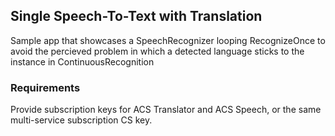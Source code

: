 ## Single Speech-To-Text with Translation
Sample app that showcases a SpeechRecognizer looping RecognizeOnce to avoid the percieved problem in which a detected language sticks to the instance in ContinuousRecognition

### Requirements
Provide subscription keys for ACS Translator and ACS Speech, or the same multi-service subscription CS key. 
